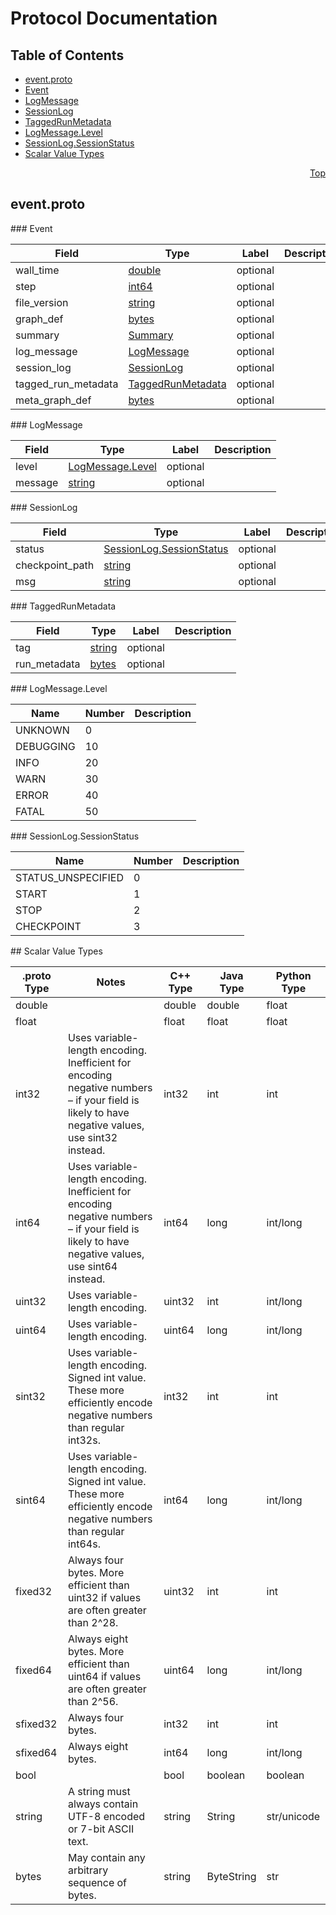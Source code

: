 # Protocol Documentation
<a name="top"/>

## Table of Contents
* [event.proto](#event.proto)
 * [Event](#tensorflow.Event)
 * [LogMessage](#tensorflow.LogMessage)
 * [SessionLog](#tensorflow.SessionLog)
 * [TaggedRunMetadata](#tensorflow.TaggedRunMetadata)
 * [LogMessage.Level](#tensorflow.LogMessage.Level)
 * [SessionLog.SessionStatus](#tensorflow.SessionLog.SessionStatus)
* [Scalar Value Types](#scalar-value-types)

<a name="event.proto"/>
<p align="right"><a href="#top">Top</a></p>

## event.proto



<a name="tensorflow.Event"/>
### Event


| Field | Type | Label | Description |
| ----- | ---- | ----- | ----------- |
| wall_time | [double](#double) | optional |  |
| step | [int64](#int64) | optional |  |
| file_version | [string](#string) | optional |  |
| graph_def | [bytes](#bytes) | optional |  |
| summary | [Summary](#tensorflow.Summary) | optional |  |
| log_message | [LogMessage](#tensorflow.LogMessage) | optional |  |
| session_log | [SessionLog](#tensorflow.SessionLog) | optional |  |
| tagged_run_metadata | [TaggedRunMetadata](#tensorflow.TaggedRunMetadata) | optional |  |
| meta_graph_def | [bytes](#bytes) | optional |  |


<a name="tensorflow.LogMessage"/>
### LogMessage


| Field | Type | Label | Description |
| ----- | ---- | ----- | ----------- |
| level | [LogMessage.Level](#tensorflow.LogMessage.Level) | optional |  |
| message | [string](#string) | optional |  |


<a name="tensorflow.SessionLog"/>
### SessionLog


| Field | Type | Label | Description |
| ----- | ---- | ----- | ----------- |
| status | [SessionLog.SessionStatus](#tensorflow.SessionLog.SessionStatus) | optional |  |
| checkpoint_path | [string](#string) | optional |  |
| msg | [string](#string) | optional |  |


<a name="tensorflow.TaggedRunMetadata"/>
### TaggedRunMetadata


| Field | Type | Label | Description |
| ----- | ---- | ----- | ----------- |
| tag | [string](#string) | optional |  |
| run_metadata | [bytes](#bytes) | optional |  |



<a name="tensorflow.LogMessage.Level"/>
### LogMessage.Level


| Name | Number | Description |
| ---- | ------ | ----------- |
| UNKNOWN | 0 |  |
| DEBUGGING | 10 |  |
| INFO | 20 |  |
| WARN | 30 |  |
| ERROR | 40 |  |
| FATAL | 50 |  |

<a name="tensorflow.SessionLog.SessionStatus"/>
### SessionLog.SessionStatus


| Name | Number | Description |
| ---- | ------ | ----------- |
| STATUS_UNSPECIFIED | 0 |  |
| START | 1 |  |
| STOP | 2 |  |
| CHECKPOINT | 3 |  |





<a name="scalar-value-types"/>
## Scalar Value Types

| .proto Type | Notes | C++ Type | Java Type | Python Type |
| ----------- | ----- | -------- | --------- | ----------- |
| <a name="double"/> double |  | double | double | float |
| <a name="float"/> float |  | float | float | float |
| <a name="int32"/> int32 | Uses variable-length encoding. Inefficient for encoding negative numbers – if your field is likely to have negative values, use sint32 instead. | int32 | int | int |
| <a name="int64"/> int64 | Uses variable-length encoding. Inefficient for encoding negative numbers – if your field is likely to have negative values, use sint64 instead. | int64 | long | int/long |
| <a name="uint32"/> uint32 | Uses variable-length encoding. | uint32 | int | int/long |
| <a name="uint64"/> uint64 | Uses variable-length encoding. | uint64 | long | int/long |
| <a name="sint32"/> sint32 | Uses variable-length encoding. Signed int value. These more efficiently encode negative numbers than regular int32s. | int32 | int | int |
| <a name="sint64"/> sint64 | Uses variable-length encoding. Signed int value. These more efficiently encode negative numbers than regular int64s. | int64 | long | int/long |
| <a name="fixed32"/> fixed32 | Always four bytes. More efficient than uint32 if values are often greater than 2^28. | uint32 | int | int |
| <a name="fixed64"/> fixed64 | Always eight bytes. More efficient than uint64 if values are often greater than 2^56. | uint64 | long | int/long |
| <a name="sfixed32"/> sfixed32 | Always four bytes. | int32 | int | int |
| <a name="sfixed64"/> sfixed64 | Always eight bytes. | int64 | long | int/long |
| <a name="bool"/> bool |  | bool | boolean | boolean |
| <a name="string"/> string | A string must always contain UTF-8 encoded or 7-bit ASCII text. | string | String | str/unicode |
| <a name="bytes"/> bytes | May contain any arbitrary sequence of bytes. | string | ByteString | str |
